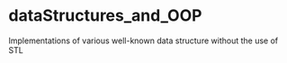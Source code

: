 # dataStructures_and_OOP
Implementations of various well-known data structure without the use of STL

